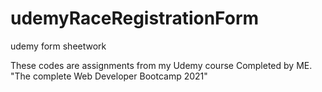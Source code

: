 # udemyRaceRegistrationForm
 udemy form sheetwork

These codes are assignments from my Udemy course Completed by ME. "The complete Web Developer Bootcamp 2021"
